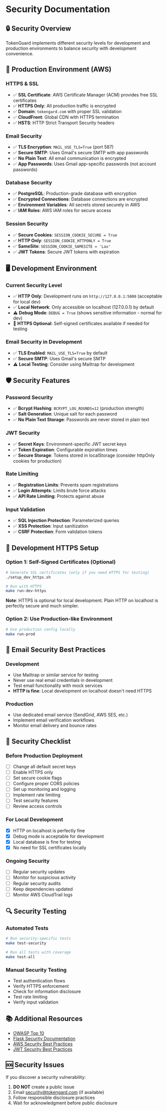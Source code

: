 # Security Documentation

## 🔒 **Security Overview**

TokenGuard implements different security levels for development and production environments to balance security with development convenience.

## 🚀 **Production Environment (AWS)**

### **HTTPS & SSL**
- ✅ **SSL Certificate**: AWS Certificate Manager (ACM) provides free SSL certificates
- ✅ **HTTPS Only**: All production traffic is encrypted
- ✅ **Domain**: `tokengard.com` with proper SSL validation
- ✅ **CloudFront**: Global CDN with HTTPS termination
- ✅ **HSTS**: HTTP Strict Transport Security headers

### **Email Security**
- ✅ **TLS Encryption**: `MAIL_USE_TLS=True` (port 587)
- ✅ **Secure SMTP**: Uses Gmail's secure SMTP with app passwords
- ✅ **No Plain Text**: All email communication is encrypted
- ✅ **App Passwords**: Uses Gmail app-specific passwords (not account passwords)

### **Database Security**
- ✅ **PostgreSQL**: Production-grade database with encryption
- ✅ **Encrypted Connections**: Database connections are encrypted
- ✅ **Environment Variables**: All secrets stored securely in AWS
- ✅ **IAM Roles**: AWS IAM roles for secure access

### **Session Security**
- ✅ **Secure Cookies**: `SESSION_COOKIE_SECURE = True`
- ✅ **HTTP Only**: `SESSION_COOKIE_HTTPONLY = True`
- ✅ **SameSite**: `SESSION_COOKIE_SAMESITE = 'Lax'`
- ✅ **JWT Tokens**: Secure JWT tokens with expiration

## 🖥️ **Development Environment**

### **Current Security Level**
- ✅ **HTTP Only**: Development runs on `http://127.0.0.1:5000` (acceptable for local dev)
- ✅ **Local Network**: Only accessible on localhost (127.0.0.1) by default
- ⚠️ **Debug Mode**: `DEBUG = True` (shows sensitive information - normal for dev)
- 🔧 **HTTPS Optional**: Self-signed certificates available if needed for testing

### **Email Security in Development**
- ✅ **TLS Enabled**: `MAIL_USE_TLS=True` by default
- ✅ **Secure SMTP**: Uses Gmail's secure SMTP
- ⚠️ **Local Testing**: Consider using Mailtrap for development

## 🛡️ **Security Features**

### **Password Security**
- ✅ **Bcrypt Hashing**: `BCRYPT_LOG_ROUNDS=12` (production strength)
- ✅ **Salt Generation**: Unique salt for each password
- ✅ **No Plain Text Storage**: Passwords are never stored in plain text

### **JWT Security**
- ✅ **Secret Keys**: Environment-specific JWT secret keys
- ✅ **Token Expiration**: Configurable expiration times
- ✅ **Secure Storage**: Tokens stored in localStorage (consider httpOnly cookies for production)

### **Rate Limiting**
- ✅ **Registration Limits**: Prevents spam registrations
- ✅ **Login Attempts**: Limits brute force attacks
- ✅ **API Rate Limiting**: Protects against abuse

### **Input Validation**
- ✅ **SQL Injection Protection**: Parameterized queries
- ✅ **XSS Protection**: Input sanitization
- ✅ **CSRF Protection**: Form validation tokens

## 🔧 **Development HTTPS Setup**

### **Option 1: Self-Signed Certificates (Optional)**
```bash
# Generate SSL certificates (only if you need HTTPS for testing)
./setup_dev_https.sh

# Run with HTTPS
make run-dev-https
```

**Note**: HTTPS is optional for local development. Plain HTTP on localhost is perfectly secure and much simpler.

### **Option 2: Use Production-like Environment**
```bash
# Use production config locally
make run-prod
```

## 📧 **Email Security Best Practices**

### **Development**
- Use Mailtrap or similar service for testing
- Never use real email credentials in development
- Test email functionality with mock services
- **HTTP is fine**: Local development on localhost doesn't need HTTPS

### **Production**
- Use dedicated email service (SendGrid, AWS SES, etc.)
- Implement email verification workflows
- Monitor email delivery and bounce rates

## 🚨 **Security Checklist**

### **Before Production Deployment**
- [ ] Change all default secret keys
- [ ] Enable HTTPS only
- [ ] Set secure cookie flags
- [ ] Configure proper CORS policies
- [ ] Set up monitoring and logging
- [ ] Implement rate limiting
- [ ] Test security features
- [ ] Review access controls

### **For Local Development**
- [x] HTTP on localhost is perfectly fine
- [x] Debug mode is acceptable for development
- [x] Local database is fine for testing
- [x] No need for SSL certificates locally

### **Ongoing Security**
- [ ] Regular security updates
- [ ] Monitor for suspicious activity
- [ ] Regular security audits
- [ ] Keep dependencies updated
- [ ] Monitor AWS CloudTrail logs

## 🔍 **Security Testing**

### **Automated Tests**
```bash
# Run security-specific tests
make test-security

# Run all tests with coverage
make test-all
```

### **Manual Security Testing**
- Test authentication flows
- Verify HTTPS enforcement
- Check for information disclosure
- Test rate limiting
- Verify input validation

## 📚 **Additional Resources**

- [OWASP Top 10](https://owasp.org/www-project-top-ten/)
- [Flask Security Documentation](https://flask-security.readthedocs.io/)
- [AWS Security Best Practices](https://aws.amazon.com/security/security-learning/)
- [JWT Security Best Practices](https://auth0.com/blog/a-look-at-the-latest-draft-for-jwt-bcp/)

## 🆘 **Security Issues**

If you discover a security vulnerability:
1. **DO NOT** create a public issue
2. Email security@tokengard.com (if available)
3. Follow responsible disclosure practices
4. Wait for acknowledgment before public disclosure
